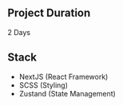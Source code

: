 ## Project Duration
2 Days

## Stack
- NextJS (React Framework)
- SCSS (Styling)
- Zustand (State Management)
